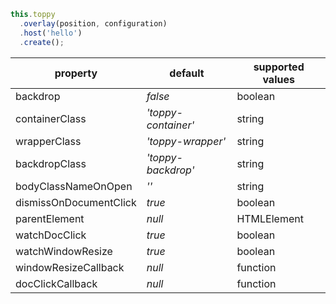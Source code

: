 ```typescript
this.toppy
  .overlay(position, configuration)
  .host('hello')
  .create();
```

| property               | default             | supported values |
| ---------------------- | ------------------- | ---------------- |
| backdrop               | _false_             | boolean          |
| containerClass         | _'toppy-container'_ | string           |
| wrapperClass           | _'toppy-wrapper'_   | string           |
| backdropClass          | _'toppy-backdrop'_  | string           |
| bodyClassNameOnOpen    | _''_                | string           |
| dismissOnDocumentClick | _true_              | boolean          |
| parentElement          | _null_              | HTMLElement      |
| watchDocClick          | _true_              | boolean          |
| watchWindowResize      | _true_              | boolean          |
| windowResizeCallback   | _null_              | function         |
| docClickCallback       | _null_              | function         |
